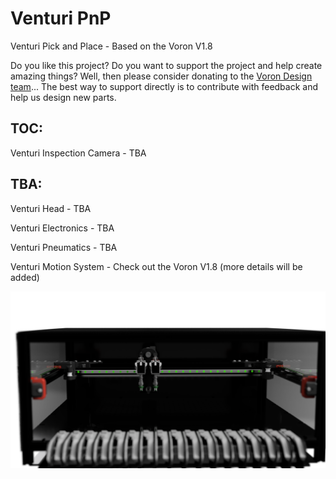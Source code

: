 # Venturi PnP
Venturi Pick and Place - Based on the Voron V1.8

Do you like this project? Do you want to support the project and help create amazing things? Well, then please consider donating to the [Voron Design team](https://vorondesign.com)... The best way to support directly is to contribute with feedback and help us design new parts.

## TOC:
Venturi Inspection Camera - TBA

## TBA:
Venturi Head - TBA

Venturi Electronics - TBA

Venturi Pneumatics - TBA

Venturi Motion System - Check out the Voron V1.8 (more details will be added)


[![Prototype](https://github.com/Oakman-Dev/Venturi/blob/main/TBA.png)](https://github.com/Oakman-Industries/Venturi/)
